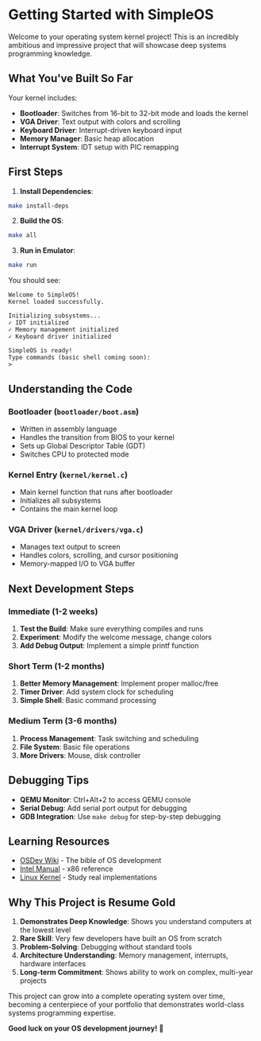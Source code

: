 # Getting Started with SimpleOS

Welcome to your operating system kernel project! This is an incredibly ambitious and impressive project that will showcase deep systems programming knowledge.

## What You've Built So Far

Your kernel includes:
- **Bootloader**: Switches from 16-bit to 32-bit mode and loads the kernel
- **VGA Driver**: Text output with colors and scrolling
- **Keyboard Driver**: Interrupt-driven keyboard input
- **Memory Manager**: Basic heap allocation
- **Interrupt System**: IDT setup with PIC remapping

## First Steps

1. **Install Dependencies**:
```bash
make install-deps
```

2. **Build the OS**:
```bash
make all
```

3. **Run in Emulator**:
```bash
make run
```

You should see:
```
Welcome to SimpleOS!
Kernel loaded successfully.

Initializing subsystems...
✓ IDT initialized
✓ Memory management initialized
✓ Keyboard driver initialized

SimpleOS is ready!
Type commands (basic shell coming soon):
> 
```

## Understanding the Code

### Bootloader (`bootloader/boot.asm`)
- Written in assembly language
- Handles the transition from BIOS to your kernel
- Sets up Global Descriptor Table (GDT)
- Switches CPU to protected mode

### Kernel Entry (`kernel/kernel.c`)
- Main kernel function that runs after bootloader
- Initializes all subsystems
- Contains the main kernel loop

### VGA Driver (`kernel/drivers/vga.c`)
- Manages text output to screen
- Handles colors, scrolling, and cursor positioning
- Memory-mapped I/O to VGA buffer

## Next Development Steps

### Immediate (1-2 weeks)
1. **Test the Build**: Make sure everything compiles and runs
2. **Experiment**: Modify the welcome message, change colors
3. **Add Debug Output**: Implement a simple printf function

### Short Term (1-2 months)
1. **Better Memory Management**: Implement proper malloc/free
2. **Timer Driver**: Add system clock for scheduling
3. **Simple Shell**: Basic command processing

### Medium Term (3-6 months)
1. **Process Management**: Task switching and scheduling
2. **File System**: Basic file operations
3. **More Drivers**: Mouse, disk controller

## Debugging Tips

- **QEMU Monitor**: Ctrl+Alt+2 to access QEMU console
- **Serial Debug**: Add serial port output for debugging
- **GDB Integration**: Use `make debug` for step-by-step debugging

## Learning Resources

- [OSDev Wiki](https://wiki.osdev.org/) - The bible of OS development
- [Intel Manual](https://software.intel.com/content/www/us/en/develop/articles/intel-sdm.html) - x86 reference
- [Linux Kernel](https://github.com/torvalds/linux) - Study real implementations

## Why This Project is Resume Gold

1. **Demonstrates Deep Knowledge**: Shows you understand computers at the lowest level
2. **Rare Skill**: Very few developers have built an OS from scratch
3. **Problem-Solving**: Debugging without standard tools
4. **Architecture Understanding**: Memory management, interrupts, hardware interfaces
5. **Long-term Commitment**: Shows ability to work on complex, multi-year projects

This project can grow into a complete operating system over time, becoming a centerpiece of your portfolio that demonstrates world-class systems programming expertise.

**Good luck on your OS development journey!** 🚀
